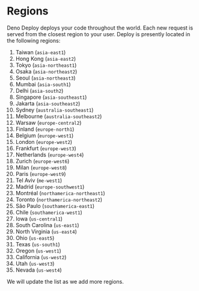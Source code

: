 # Regions

Deno Deploy deploys your code throughout the world. Each new request is served
from the closest region to your user. Deploy is presently located in the
following regions:

<!-- Note to maintainers: Update NUM_REGIONS in utils/const.ts
 when you update the list of regions. -->

1. Taiwan (`asia-east1`)
1. Hong Kong (`asia-east2`)
1. Tokyo (`asia-northeast1`)
1. Osaka (`asia-northeast2`)
1. Seoul (`asia-northeast3`)
1. Mumbai (`asia-south1`)
1. Delhi (`asia-south2`)
1. Singapore (`asia-southeast1`)
1. Jakarta (`asia-southeast2`)
1. Sydney (`australia-southeast1`)
1. Melbourne (`australia-southeast2`)
1. Warsaw (`europe-central2`)
1. Finland (`europe-north1`)
1. Belgium (`europe-west1`)
1. London (`europe-west2`)
1. Frankfurt (`europe-west3`)
1. Netherlands (`europe-west4`)
1. Zurich (`europe-west6`)
1. Milan (`europe-west8`)
1. Paris (`europe-west9`)
1. Tel Aviv (`me-west1`)
1. Madrid (`europe-southwest1`)
1. Montréal (`northamerica-northeast1`)
1. Toronto (`northamerica-northeast2`)
1. São Paulo (`southamerica-east1`)
1. Chile (`southamerica-west1`)
1. Iowa (`us-central1`)
1. South Carolina (`us-east1`)
1. North Virginia (`us-east4`)
1. Ohio (`us-east5`)
1. Texas (`us-south1`)
1. Oregon (`us-west1`)
1. California (`us-west2`)
1. Utah (`us-west3`)
1. Nevada (`us-west4`)

We will update the list as we add more regions.
